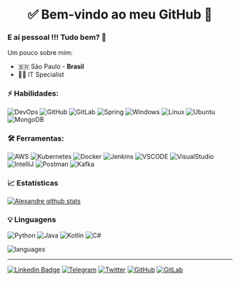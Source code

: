 <h1 align="center">
  ✅ Bem-vindo ao meu GitHub 🚀
</h1>

### E aí pessoal !!! Tudo bem? 👋

<!--
**aleyoshimatsu/aleyoshimatsu** is a ✨ _special_ ✨ repository because its `README.md` (this file) appears on your GitHub profile.

Here are some ideas to get you started:

- 🔭 I’m currently working on ...
- 🌱 I’m currently learning ...
- 👯 I’m looking to collaborate on ...
- 🤔 I’m looking for help with ...
- 💬 Ask me about ...
- 📫 How to reach me: ...
- 😄 Pronouns: ...
- ⚡ Fun fact: ...

https://emojipedia.org/
https://github.com/alexandresanlim/Badges4-README.md-Profile

-->

Um pouco sobre mim:

- 🇧🇷 São Paulo - **Brasil**
- 👨‍💻 IT Specialist

### ⚡ Habilidades:
![DevOps](https://img.shields.io/badge/-DevOps-yellowgreen) ![GitHub](https://img.shields.io/badge/-GitHub-181717?&logo=GitHub&logoColor=FFFFFF) ![GitLab](https://img.shields.io/badge/-GitLab-FCA121?style=flat-square&logo=gitlab) ![Spring](https://img.shields.io/badge/Spring-6DB33F?style=flat-square&logo=spring&logoColor=white) ![Windows](https://img.shields.io/badge/Windows-0078D6?style=flat-square&logo=windows&logoColor=white) ![Linux](https://img.shields.io/badge/Linux-FCC624?style=flat-square&logo=linux&logoColor=black) ![Ubuntu](https://img.shields.io/badge/Ubuntu-E95420?style=flat-square&logo=ubuntu&logoColor=white) ![MongoDB](https://img.shields.io/badge/MongoDB-4EA94B?style=flat-square&logo=mongodb&logoColor=white)

### 🛠 Ferramentas:
![AWS](https://img.shields.io/badge/-AWS-232F3E?&logo=amazon%20aws&logoColor=FFFFFF) ![Kubernetes](https://img.shields.io/badge/-Kubernetes-326CE5?&logo=kubernetes&logoColor=FFFFFF) ![Docker](https://img.shields.io/badge/-Docker-2496ED?&logo=docker&logoColor=FFFFFF) ![Jenkins](https://img.shields.io/badge/-Jenkins-D24939?&logo=Jenkins&logoColor=FFFFFF) ![VSCODE](https://img.shields.io/badge/Visual_Studio_Code-0078D4?style=flat-square&logo=visual%20studio%20code&logoColor=white) ![VisualStudio](https://img.shields.io/badge/Visual_Studio-5C2D91?style=flat-square&logo=visual%20studio&logoColor=white) ![IntelliJ](https://img.shields.io/badge/IntelliJIDEA-000000.svg?style=flat-square&logo=intellij-idea&logoColor=white) ![Postman](https://img.shields.io/badge/Postman-FF6C37?style=flat-square&logo=Postman&logoColor=white) ![Kafka](https://img.shields.io/badge/Apache_Kafka-231F20?style=flat-square&logo=apache-kafka&logoColor=white)

### 📈 Estatísticas 
 
[![Alexandre github stats](https://github-readme-stats.vercel.app/api?username=aleyoshimatsu&theme=cobalt&show_icons=true)](https://github.com/aleyoshimatsu/github-readme-stats)

### 💡  Linguagens
![Python](https://img.shields.io/badge/Python-3776AB?style=flat-square&logo=python&logoColor=white) ![Java](https://img.shields.io/badge/Java-ED8B00?style=flat-square&logo=java&logoColor=white) ![Kotlin](https://img.shields.io/badge/Kotlin-0095D5?&style=flat-square&logo=kotlin&logoColor=white) ![C#](https://img.shields.io/badge/C%23-239120?style=flat-square&logo=c-sharp&logoColor=white)

![languages](https://github-readme-stats.vercel.app/api/top-langs/?username=aleyoshimatsu&hide=scss&layout=compact&theme=cobalt&title_color=2ED3EA)

<hr>

[![Linkedin Badge](https://img.shields.io/badge/-LinkedIn-blue?style=flat-square&logo=Linkedin&logoColor=white&link=https://www.linkedin.com/in/aleyoshimatsu/)](https://www.linkedin.com/in/aleyoshimatsu/)
[![Telegram](https://img.shields.io/badge/-Telegram-26A5E4?&logo=telegram&logoColor=FFFFFF)](https://web.telegram.org/#/im?p=@aleyoshimatsu)
[![Twitter](https://img.shields.io/twitter/url?style=social&url=https%3A%2F%2Ftwitter.com%2Faleyoshimatsu)](https://twitter.com/aleyoshimatsu)
[![GitHub](https://img.shields.io/badge/-@aleyoshimatsu-%23181717?style=flat-square&logo=github)](https://github.com/aleyoshimatsu)
[![GitLab](https://img.shields.io/badge/-GitLab-FCA121?style=flat-square&logo=gitlab)](https://gitlab.com/aleyoshimatsu)

